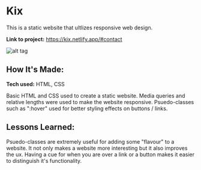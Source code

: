 # Kix
This is a static website that ultlizes responsive web design. 

**Link to project:** https://kix.netlify.app/#contact

![alt tag](https://i.imgur.com/4LB0FQ1.jpg)

## How It's Made:

**Tech used:** HTML, CSS

Basic HTML and CSS used to create a static website. Media queries and relative lengths were used to make the website responsive. Psuedo-classes such as ":hover" used for better styling effects on buttons / links.

## Lessons Learned:

Psuedo-classes are extremely useful for adding some "flavour" to a website. It not only makes a website more interesting but it also improves the ux. Having a cue for when you are over a link or a button makes it easier to distinguish it's functionality.



